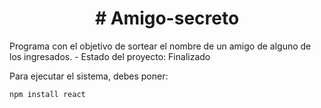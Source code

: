 <h1 align ="center"># Amigo-secreto </h1>
Programa con el objetivo de sortear el nombre de un amigo de alguno de los ingresados.
- Estado del proyecto: Finalizado

Para ejecutar el sistema, debes poner:

```npm install react ```
